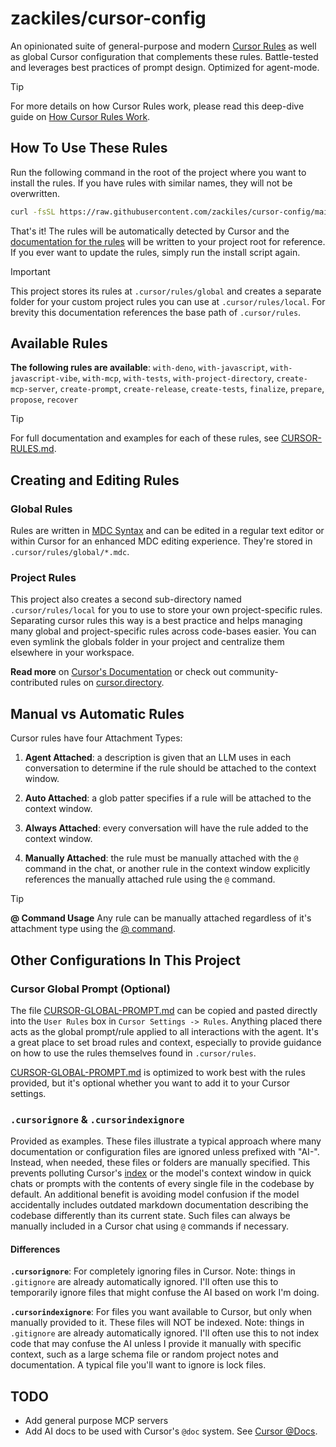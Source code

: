 # **zackiles/cursor-config**

An opinionated suite of general-purpose and modern [Cursor Rules](https://docs.cursor.com/context/rules-for-ai) as well as global Cursor configuration that complements these rules. Battle-tested and leverages best practices of prompt design. Optimized for agent-mode.

> [!TIP]
> For more details on how Cursor Rules work, please read this deep-dive guide on [How Cursor Rules Work](./docs/how-cursor-rules-work.md).

## **How To Use These Rules**

Run the following command in the root of the project where you want to install the rules. If you have rules with similar names, they will not be overwritten.

```bash
curl -fsSL https://raw.githubusercontent.com/zackiles/cursor-config/main/install.sh | bash
```

That's it! The rules will be automatically detected by Cursor and the [documentation for the rules](CURSOR-RULES.md) will be written to your project root for reference. If you ever want to update the rules, simply run the install script again.

> [!IMPORTANT]  
> This project stores its rules at `.cursor/rules/global` and creates a separate folder for your custom project rules you can use at `.cursor/rules/local`. For brevity this documentation references the base path of `.cursor/rules`.

## Available Rules

**The following rules are available**: `with-deno`, `with-javascript`, `with-javascript-vibe`, `with-mcp`, `with-tests`, `with-project-directory`, `create-mcp-server`, `create-prompt`, `create-release`, `create-tests`, `finalize`, `prepare`, `propose`, `recover`

> [!TIP]  
> For full documentation and examples for each of these rules, see [CURSOR-RULES.md](CURSOR-RULES.md).

## Creating and Editing Rules

### Global Rules

Rules are written in [MDC Syntax](https://github.com/nuxt-modules/mdc) and can be edited in a regular text editor or within Cursor for an enhanced MDC editing experience. They're stored in `.cursor/rules/global/*.mdc`.

### Project Rules

This project also creates a second sub-directory named `.cursor/rules/local` for you to use to store your own project-specific rules. Separating cursor rules this way is a best practice and helps managing many global and project-specific rules across code-bases easier. You can even symlink the globals folder in your project and centralize them elsewhere in your workspace.

**Read more** on [Cursor's Documentation](https://docs.cursor.com/context/rules-for-ai) or check out community-contributed rules on [cursor.directory](https://cursor.directory/).

## Manual vs Automatic Rules

Cursor rules have four Attachment Types:

1) **Agent Attached**: a description is given that an LLM uses in each conversation to determine if the rule should be attached to the context window.

2) **Auto Attached**: a glob patter specifies if a rule will be attached to the context window.

3) **Always Attached**: every conversation will have the rule added to the context window.

4) **Manually Attached**: the rule must be manually attached with the `@` command in the chat, or another rule in the context window explicitly references the manually attached rule using the `@` command.

> [!TIP]  
> **@ Command Usage** Any rule can be manually attached regardless of it's attachment type using the [@ command](https://docs.cursor.com/context/@-symbols/basic).

## Other Configurations In This Project

### Cursor Global Prompt (Optional)

The file [CURSOR-GLOBAL-PROMPT.md](CURSOR-GLOBAL-PROMPT.md) can be copied and pasted directly into the `User Rules` box in `Cursor Settings -> Rules`. Anything placed there acts as the global prompt/rule applied to all interactions with the agent. It's a great place to set broad rules and context, especially to provide guidance on how to use the rules themselves found in `.cursor/rules`.

[CURSOR-GLOBAL-PROMPT.md](CURSOR-GLOBAL-PROMPT.md) is optimized to work best with the rules provided, but it's optional whether you want to add it to your Cursor settings.

### `.cursorignore` & `.cursorindexignore`

Provided as examples. These files illustrate a typical approach where many documentation or configuration files are ignored unless prefixed with "AI-". Instead, when needed, these files or folders are manually specified. This prevents polluting Cursor's [index](https://docs.cursor.com/context/codebase-indexing) or the model's context window in quick chats or prompts with the contents of every single file in the codebase by default. An additional benefit is avoiding model confusion if the model accidentally includes outdated markdown documentation describing the codebase differently than its current state. Such files can always be manually included in a Cursor chat using `@` commands if necessary.

#### Differences

**`.cursorignore`**: For completely ignoring files in Cursor. Note: things in `.gitignore` are already automatically ignored. I'll often use this to temporarily ignore files that might confuse the AI based on work I'm doing.

**`.cursorindexignore`**: For files you want available to Cursor, but only when manually provided to it. These files will NOT be indexed. Note: things in `.gitignore` are already automatically ignored. I'll often use this to not index code that may confuse the AI unless I provide it manually with specific context, such as a large schema file or random project notes and documentation. A typical file you'll want to ignore is lock files.

## TODO

- Add general purpose MCP servers
- Add AI docs to be used with Cursor's `@doc` system. See [Cursor @Docs](https://docs.cursor.com/context/@-symbols/@-docs).
